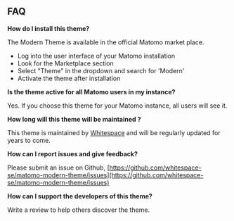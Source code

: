 ## FAQ

**How do I install this theme?**

The Modern Theme is available in the official Matomo market place.

- Log into the user interface of your Matomo installation
- Look for the Marketplace section
- Select "Theme" in the dropdown and search for 'Modern'
- Activate the theme after installation

**Is the theme active for all Matomo users in my instance?**

Yes. If you choose this theme for your Matomo instance, all users will see it.

**How long will this theme will be maintained ?**

This theme is maintained by [Whitespace](https://whitespace.se) and will be regularly updated for years to come.

**How can I report issues and give feedback?**

Please submit an issue on Github, [https://github.com/whitespace-se/matomo-modern-theme/issues](https://github.com/whitespace-se/matomo-modern-theme/issues)

**How can I support the developers of this theme?**

Write a review to help others discover the theme.
